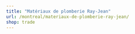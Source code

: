 ```yaml
---
title: "Matériaux de plomberie Ray-Jean"
url: /montreal/materiaux-de-plomberie-ray-jean/
shop: trade
---
```

